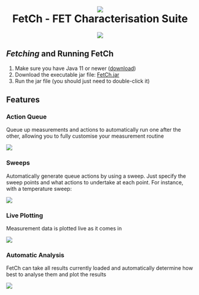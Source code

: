 <h1 align="center"><img src="https://i.imgur.com/4Me4gtE.png"/><br/>FetCh - FET Characterisation Suite</h1>

<p align="center">
  <a href="https://i.imgur.com/uMx1yuS.png">
    <img src="https://i.imgur.com/uMx1yuS.png"/>  
  </a>
</p>

## *Fetching* and Running FetCh

1. Make sure you have Java 11 or newer ([download](https://adoptium.net/en-GB/temurin/releases/?version=11))
2. Download the executable jar file: [FetCh.jar](https://github.com/OE-FET/FETTER/raw/master/FetCh.jar)
3. Run the jar file (you should just need to double-click it)

## Features

### Action Queue

Queue up measurements and actions to automatically run one after the other, allowing you to fully customise your measurement routine

![](https://i.imgur.com/sEIlf4n.gif)

### Sweeps

Automatically generate queue actions by using a sweep. Just specify the sweep points and what actions to undertake at each point. For instance, with a temperature sweep:

![](https://i.imgur.com/CJNS5Tz.gif)

### Live Plotting

Measurement data is plotted live as it comes in

![](https://i.imgur.com/IwhnFa4.gif)

### Automatic Analysis

FetCh can take all results currently loaded and automatically determine how best to analyse them and plot the results

![](https://i.imgur.com/6jWtjqb.gif)
